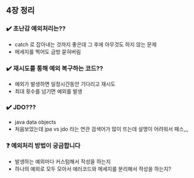 ## 4장 정리

### ✔️ 초난감 예외처리는??
- catch 로 잡아내는 것까지 좋은데 그 후에 아무것도 하지 않는 문제
- 메세지를 찍어도 금방 묻혀버림

### ✔️ 재시도를 통해 예외 복구하는 코드??
- 예외가 발생하면 일정시간동안 기다리고 재시도
- 최대 횟수를 넘기면 예외를 발생

### ✔️ JDO???
- java data objects
- 처음보았는데 jpa vs jdo 라는 연관 검색어가 많이 뜨는데 설명이 어려워서 패스,,,

### ❓ 예외처리 방법이 궁금합니다
- 발생하는 예외마다 커스텀해서 작성을 하는지
- 하나의 예외로 모두 모아서 에러코드와 메세지를 분리해서 작성을 하는지?
